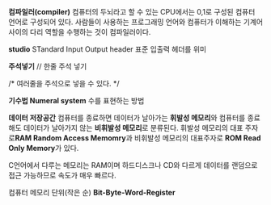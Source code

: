 **컴파일러(compiler)**
컴퓨터의 두뇌라고 할 수 있는 CPU에서는 0,1로 구성된 컴퓨터 언어로 구성되어 있다. 
사람들이 사용하는 프로그래밍 언어와 컴퓨터가 이해하는 기계어 사이의 다리 역할을 수행하는 것이 컴파일러이다.

**studio**
STandard Input Output header 표준 입출력 헤더를 위미


**주석넣기**
// 한줄 주석 넣기

/*
여러줄을
주석으로 
넣을 수 있다.
*/

**기수법 Numeral system**
수를 표현하는 방법

**데이터 저장공간**
컴퓨터를 종료하면 데이터가 날아가는 **휘발성 메모리**와 컴퓨터를 종료해도 데이터가 날아가지 않는 **비휘발성 메모리**로 분류된다.
휘발성 메모리의 대표 주자로**RAM Random Access Memomry**과 비휘발성 메모리의 대표주자로 **ROM Read Only Memory**가 있다.

C언어에서 다루는 메모리는 RAM이며 하드디스크나 CD와 다르게 데이터를 랜덤으로 접근 가능하므로 속도가 매우 빠르다.

컴퓨터 메모리 단위(작은 순)
**Bit-Byte-Word-Register**

